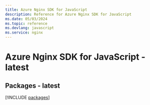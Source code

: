 ```yaml
---
title: Azure Nginx SDK for JavaScript
description: Reference for Azure Nginx SDK for JavaScript
ms.date: 05/03/2024
ms.topic: reference
ms.devlang: javascript
ms.service: nginx
---
```

# Azure Nginx SDK for JavaScript - latest
## Packages - latest
[!INCLUDE [packages](nginx-index.md)]